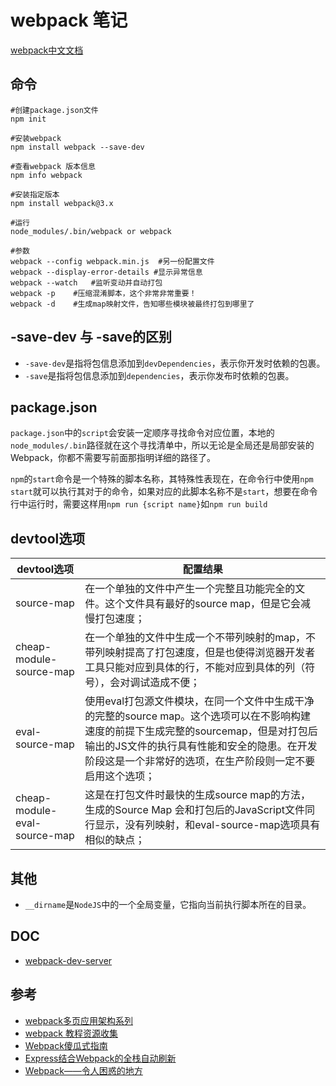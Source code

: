 # webpack 笔记

[webpack中文文档](https://doc.webpack-china.org/)

## 命令

```
#创建package.json文件
npm init

#安装webpack
npm install webpack --save-dev

#查看webpack 版本信息
npm info webpack

#安装指定版本
npm install webpack@3.x

#运行
node_modules/.bin/webpack or webpack

#参数
webpack --config webpack.min.js  #另一份配置文件
webpack --display-error-details #显示异常信息
webpack --watch   #监听变动并自动打包
webpack -p    #压缩混淆脚本，这个非常非常重要！
webpack -d    #生成map映射文件，告知哪些模块被最终打包到哪里了
```

## -save-dev 与 -save的区别 

- `-save-dev`是指将包信息添加到`devDependencies`，表示你开发时依赖的包裹。 
- `-save`是指将包信息添加到`dependencies`，表示你发布时依赖的包裹。 

## package.json

`package.json`中的`script`会安装一定顺序寻找命令对应位置，本地的`node_modules/.bin`路径就在这个寻找清单中，所以无论是全局还是局部安装的Webpack，你都不需要写前面那指明详细的路径了。

`npm`的`start`命令是一个特殊的脚本名称，其特殊性表现在，在命令行中使用`npm start`就可以执行其对于的命令，如果对应的此脚本名称不是`start`，想要在命令行中运行时，需要这样用`npm run {script name}`如`npm run build`

## devtool选项

|   devtool选项     | 配置结果 |
| ---------------- | ----- |
| source-map | 在一个单独的文件中产生一个完整且功能完全的文件。这个文件具有最好的source map，但是它会减慢打包速度；|
| cheap-module-source-map | 在一个单独的文件中生成一个不带列映射的map，不带列映射提高了打包速度，但是也使得浏览器开发者工具只能对应到具体的行，不能对应到具体的列（符号），会对调试造成不便；|
| eval-source-map | 使用eval打包源文件模块，在同一个文件中生成干净的完整的source map。这个选项可以在不影响构建速度的前提下生成完整的sourcemap，但是对打包后输出的JS文件的执行具有性能和安全的隐患。在开发阶段这是一个非常好的选项，在生产阶段则一定不要启用这个选项；|
| cheap-module-eval-source-map | 这是在打包文件时最快的生成source map的方法，生成的Source Map 会和打包后的JavaScript文件同行显示，没有列映射，和eval-source-map选项具有相似的缺点； |


## 其他

- `__dirname`是`NodeJS`中的一个全局变量，它指向当前执行脚本所在的目录。

## DOC

- [webpack-dev-server](doc/webpack-dev-server.md)

## 参考

- [webpack多页应用架构系列](https://segmentfault.com/a/1190000006843916)
- [webpack 教程资源收集](https://segmentfault.com/a/1190000005995267)
- [Webpack傻瓜式指南](https://zhuanlan.zhihu.com/p/20367175)
- [Express结合Webpack的全栈自动刷新](https://segmentfault.com/a/1190000004505747)
- [Webpack——令人困惑的地方](http://blog.csdn.net/a1104258464/article/details/51914450)